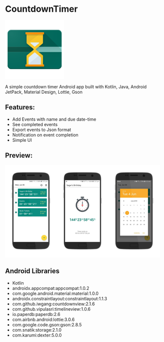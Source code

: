 # CountdownTimer
![icon](https://github.com/sagarsiddhpura/CountdownTimer/blob/master/pic/ic.png)

A simple countdown timer Android app built with Kotlin, Java, Android JetPack, Material Design, Lottie, Gson

## Features:
- Add Events with name and due date-time
- See completed events
- Export events to Json format
- Notification on event completion
- Simple UI

## Preview:
![preview](https://github.com/sagarsiddhpura/CountdownTimer/blob/master/pic/screenshots_combined.jpg)

## Android Libraries
- Kotlin
- androidx.appcompat:appcompat:1.0.2
- com.google.android.material:material:1.0.0
- androidx.constraintlayout:constraintlayout:1.1.3
- com.github.iwgang:countdownview:2.1.6
- com.github.vipulasri:timelineview:1.0.6
- io.paperdb:paperdb:2.6
- com.airbnb.android:lottie:3.0.6
- com.google.code.gson:gson:2.8.5
- com.snatik:storage:2.1.0
- com.karumi:dexter:5.0.0
